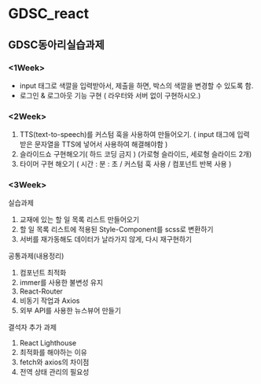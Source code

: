 # GDSC_react

## GDSC동아리실습과제

### <1Week>

- input 태그로 색깔을 입력받아서, 제출을 하면, 박스의 색깔을 변경할 수 있도록 함.
- 로그인 & 로그아웃 기능 구현 ( 라우터와 서버 없이 구현하시오.)

### <2Week>

1. TTS(text-to-speech)를 커스텀 훅을 사용하여 만들어오기. ( input 태그에 입력받은 문자열을 TTS에 넣어서 사용하여 해결해야함 )
2. 슬라이드쇼 구현해오기( 하드 코딩 금지 ) (가로형 슬라이드, 세로형 슬라이드 2개)
3. 타이머 구현 해오기 ( 시간 : 분 : 초 / 커스텀 훅 사용 / 컴포넌트 반복 사용 )

### <3Week>

실습과제

1. 교재에 있는 할 일 목록 리스트 만들어오기
2. 할 일 목록 리스트에 적용된 Style-Component를 scss로 변환하기
3. 서버를 재가동해도 데이터가 날라가지 않게, 다시 재구현하기

공통과제(내용정리)

1. 컴포넌트 최적화
2. immer를 사용한 불변성 유지
3. React-Router
4. 비동기 작업과 Axios
5. 외부 API를 사용한 뉴스뷰어 만들기

결석자 추가 과제

1. React Lighthouse
2. 최적화를 해야하는 이유
3. fetch와 axios의 차이점
4. 전역 상태 관리의 필요성
